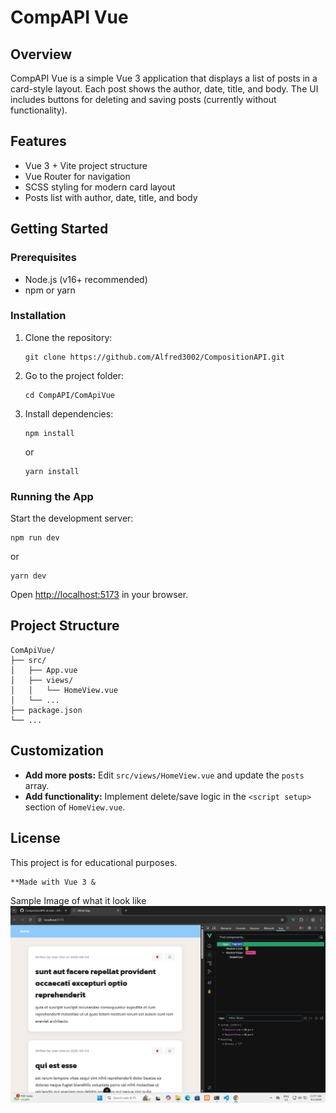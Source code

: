 # CompAPI Vue

## Overview

CompAPI Vue is a simple Vue 3 application that displays a list of posts in a card-style layout. Each post shows the author, date, title, and body. The UI includes buttons for deleting and saving posts (currently without functionality).

## Features

- Vue 3 + Vite project structure
- Vue Router for navigation
- SCSS styling for modern card layout
- Posts list with author, date, title, and body

## Getting Started

### Prerequisites

- Node.js (v16+ recommended)
- npm or yarn

### Installation

1. Clone the repository:
   ```
   git clone https://github.com/Alfred3002/CompositionAPI.git
   ```
2. Go to the project folder:
   ```
   cd CompAPI/ComApiVue
   ```
3. Install dependencies:
   ```
   npm install
   ```
   or
   ```
   yarn install
   ```

### Running the App

Start the development server:
```
npm run dev
```
or
```
yarn dev
```

Open [http://localhost:5173](http://localhost:5173) in your browser.

## Project Structure

```
ComApiVue/
├── src/
│   ├── App.vue
│   ├── views/
│   │   └── HomeView.vue
│   └── ...
├── package.json
└── ...
```

## Customization

- **Add more posts:** Edit `src/views/HomeView.vue` and update the `posts` array.
- **Add functionality:** Implement delete/save logic in the `<script setup>` section of `HomeView.vue`.

## License

This project is for educational purposes.

```
**Made with Vue 3 &
```
Sample Image of what it look like
![..................](ComApiSampleImg.png)
```